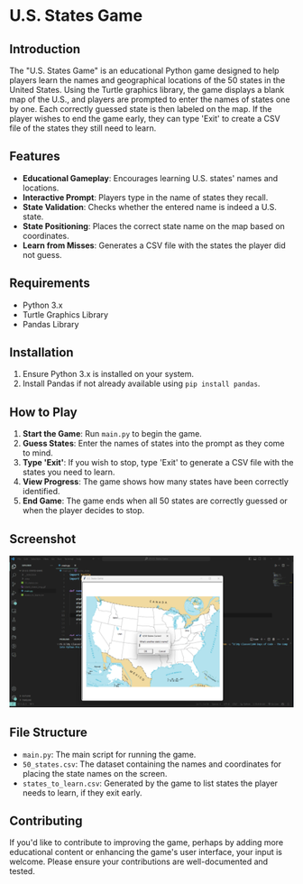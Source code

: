 # U.S. States Game

## Introduction
The "U.S. States Game" is an educational Python game designed to help players learn the names and geographical locations of the 50 states in the United States. Using the Turtle graphics library, the game displays a blank map of the U.S., and players are prompted to enter the names of states one by one. Each correctly guessed state is then labeled on the map. If the player wishes to end the game early, they can type 'Exit' to create a CSV file of the states they still need to learn.

## Features
- **Educational Gameplay**: Encourages learning U.S. states' names and locations.
- **Interactive Prompt**: Players type in the name of states they recall.
- **State Validation**: Checks whether the entered name is indeed a U.S. state.
- **State Positioning**: Places the correct state name on the map based on coordinates.
- **Learn from Misses**: Generates a CSV file with the states the player did not guess.

## Requirements
- Python 3.x
- Turtle Graphics Library
- Pandas Library

## Installation
1. Ensure Python 3.x is installed on your system.
2. Install Pandas if not already available using `pip install pandas`.

## How to Play
1. **Start the Game**: Run `main.py` to begin the game.
2. **Guess States**: Enter the names of states into the prompt as they come to mind.
3. **Type 'Exit'**: If you wish to stop, type 'Exit' to generate a CSV file with the states you need to learn.
4. **View Progress**: The game shows how many states have been correctly identified.
5. **End Game**: The game ends when all 50 states are correctly guessed or when the player decides to stop.

## Screenshot
![U.S. States Game Gameplay](screenshots/gameplay.png)

## File Structure
- `main.py`: The main script for running the game.
- `50_states.csv`: The dataset containing the names and coordinates for placing the state names on the screen.
- `states_to_learn.csv`: Generated by the game to list states the player needs to learn, if they exit early.

## Contributing
If you'd like to contribute to improving the game, perhaps by adding more educational content or enhancing the game's user interface, your input is welcome. Please ensure your contributions are well-documented and tested.
